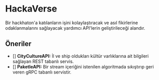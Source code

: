 # HackaVerse
Bir hackhaton'a katılanların işini kolaylaştıracak ve asıl fikirlerine odaklanmalarını sağlayacak yardımcı API'lerin geliştirileceği alandır.

## Öneriler

- [] __CityCultureAPI:__ İl ve ship oldukları kültür varlıklarına ait bilgileri sağlayan REST tabanlı servis.
- [] __PaketleAPI:__ Bir stream içeriğini istenilen algoritmada sıkıştırıp geri veren gRPC tabanlı servistir.
